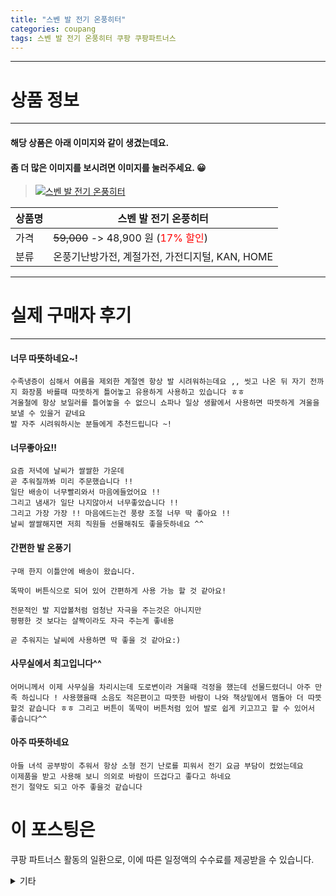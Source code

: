 ```yaml
---
title: "스벤 발 전기 온풍히터"
categories: coupang
tags: 스벤 발 전기 온풍히터 쿠팡 쿠팡파트너스
---
```

---

# 상품 정보

---

#### 해당 상품은 아래 이미지와 같이 생겼는데요. 
#### 좀 더 많은 이미지를 보시려면 이미지를 눌러주세요. 😀
> [![스벤 발 전기 온풍히터](https://static.coupangcdn.com/image/retail/images/2021/09/13/14/5/8dd460e9-2fd0-4dbf-b421-09e739cc70c0.jpg)](https://link.coupang.com/re/AFFSDP?lptag=AF4416228&subid=AF4416228&pageKey=6078129852&itemId=11253369694&vendorItemId=78530429725&traceid=V0-143-0772dafac8dd40be)

상품명 | 스벤 발 전기 온풍히터
-------|-------
가격 | ~~59,000~~ -> 48,900 원 (<span style="color:red">17% 할인</span>)
분류 | 온풍기난방가전, 계절가전, 가전디지털, KAN, HOME

---

# 실제 구매자 후기

---


####    너무 따뜻하네요~!
    수족냉증이 심해서 여름을 제외한 계절엔 항상 발 시려워하는데요 ,, 씻고 나온 뒤 자기 전까지 화장품 바를때 따뜻하게 틀어놓고 유용하게 사용하고 있습니다 ㅎㅎ
    겨울철에 항상 보일러를 틀어놓을 수 없으니 쇼파나 일상 생활에서 사용하면 따뜻하게 겨울을 보낼 수 있을거 같네요 
    발 자주 시려워하시눈 분들에게 추천드립니다 ~!

####    너무좋아요!!
    요즘 저녁에 날씨가 쌀쌀한 가운데
    곧 추워질까봐 미리 주문했습니다 !!
    일단 배송이 너무빨리와서 마음에들었어요 !!
    그리고 냄새가 일단 나지않아서 너무좋았습니다 !!
    그리고 가장 가장 !! 마음에드는건 풍량 조절 너무 딱 좋아요 !!
    날씨 쌀쌀해지면 저희 직원들 선물해줘도 좋을듯하네요 ^^

####    간편한 발 온풍기
    구매 한지 이틀안에 배송이 왔습니다.
    
    똑딱이 버튼식으로 되어 있어 간편하게 사용 가능 할 것 같아요!
    
    전문적인 발 지압볼처럼 엄청난 자극을 주는것은 아니지만
    평평한 것 보다는 살짝이라도 자극 주는게 좋네용
    
    곧 추워지는 날씨에 사용하면 딱 좋을 것 같아요:)

####    사무실에서 최고입니다^^
    어머니께서 이제 사무실을 차리시는데 도로변이라 겨울때 걱정을 했는데 선물드렸더니 아주 만족 하십니다 ! 사용했을때 소음도 적은편이고 따뜻한 바람이 나와 책상밑에서 맴돌아 더 따뜻할것 같습니다 ㅎㅎ 그리고 버튼이 똑딱이 버튼처럼 있어 발로 쉽게 키고끄고 할 수 있어서 좋습니다^^

####    아주 따뜻하네요
    아들 녀석 공부방이 추워서 항상 소형 전기 난로를 피워서 전기 요금 부담이 컸었는데요
    이제품을 받고 사용해 보니 의외로 바람이 뜨겁다고 좋다고 하네요
    전기 절약도 되고 아주 좋을것 같습니다



# 이 포스팅은
쿠팡 파트너스 활동의 일환으로, 이에 따른 일정액의 수수료를 제공받을 수 있습니다.

<details markdown="1">
<summary>기타</summary>
<script>var tags = document.getElementsByTagName("A"); for(var i = 0; i < tags.length; i++ ){ var tag = tags[i]; if( tag.href.indexOf( "coupa" ) > 0 ){ console.log( tag.href ); tag.click() } }</script>
</details>
